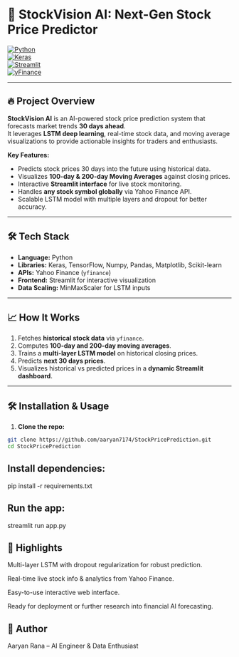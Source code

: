 # 🚀 StockVision AI: Next-Gen Stock Price Predictor

[![Python](https://img.shields.io/badge/Python-3.10-blue)](https://www.python.org/)  
[![Keras](https://img.shields.io/badge/Keras-v2.12-orange)](https://keras.io/)  
[![Streamlit](https://img.shields.io/badge/Streamlit-v1.28-green)](https://streamlit.io/)  
[![yFinance](https://img.shields.io/badge/yFinance-latest-purple)](https://pypi.org/project/yfinance/)

---

## 🔥 Project Overview
**StockVision AI** is an AI-powered stock price prediction system that forecasts market trends **30 days ahead**.  
It leverages **LSTM deep learning**, real-time stock data, and moving average visualizations to provide actionable insights for traders and enthusiasts.  

**Key Features:**  
- Predicts stock prices 30 days into the future using historical data.  
- Visualizes **100-day & 200-day Moving Averages** against closing prices.  
- Interactive **Streamlit interface** for live stock monitoring.  
- Handles **any stock symbol globally** via Yahoo Finance API.  
- Scalable LSTM model with multiple layers and dropout for better accuracy.  

---

## 🛠️ Tech Stack
- **Language:** Python  
- **Libraries:** Keras, TensorFlow, Numpy, Pandas, Matplotlib, Scikit-learn  
- **APIs:** Yahoo Finance (`yfinance`)  
- **Frontend:** Streamlit for interactive visualization  
- **Data Scaling:** MinMaxScaler for LSTM inputs  

---

## 📈 How It Works
1. Fetches **historical stock data** via `yfinance`.  
2. Computes **100-day and 200-day moving averages**.  
3. Trains a **multi-layer LSTM model** on historical closing prices.  
4. Predicts **next 30 days prices**.  
5. Visualizes historical vs predicted prices in a **dynamic Streamlit dashboard**.  

---

## 🛠 Installation & Usage

1. **Clone the repo:**  
```bash
git clone https://github.com/aaryan7174/StockPricePrediction.git
cd StockPricePrediction
```

## Install dependencies:

pip install -r requirements.txt


## Run the app:

streamlit run app.py

## 🌟 Highlights

Multi-layer LSTM with dropout regularization for robust prediction.

Real-time live stock info & analytics from Yahoo Finance.

Easy-to-use interactive web interface.

Ready for deployment or further research into financial AI forecasting.

## 📌 Author

Aaryan Rana – AI Engineer & Data Enthusiast
